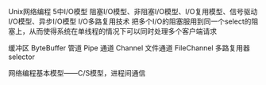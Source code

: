 Unix网络编程  5中I/O模型
    阻塞I/O模型、非阻塞I/O模型、I/O复用模型、信号驱动I/O模型、异步I/O模型
I/O多路复用技术
   把多个I/O的阻塞服用到同一个select的阻塞上，从而使得系统在单线程的情况下可以同时处理多个客户端请求

缓冲区 ByteBuffer
管道   Pipe
通道   Channel
文件通道  FileChannel
多路复用器 selector

网络编程基本模型——C/S模型，进程间通信